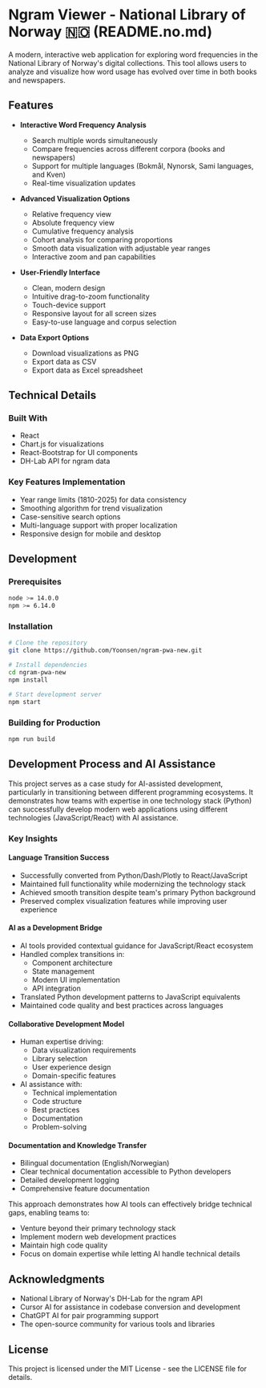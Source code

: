 # Ngram Viewer - National Library of Norway 🇳🇴 (README.no.md)

A modern, interactive web application for exploring word frequencies in the National Library of Norway's digital collections. This tool allows users to analyze and visualize how word usage has evolved over time in both books and newspapers.

## Features

- **Interactive Word Frequency Analysis**
  - Search multiple words simultaneously
  - Compare frequencies across different corpora (books and newspapers)
  - Support for multiple languages (Bokmål, Nynorsk, Sami languages, and Kven)
  - Real-time visualization updates

- **Advanced Visualization Options**
  - Relative frequency view
  - Absolute frequency view
  - Cumulative frequency analysis
  - Cohort analysis for comparing proportions
  - Smooth data visualization with adjustable year ranges
  - Interactive zoom and pan capabilities

- **User-Friendly Interface**
  - Clean, modern design
  - Intuitive drag-to-zoom functionality
  - Touch-device support
  - Responsive layout for all screen sizes
  - Easy-to-use language and corpus selection

- **Data Export Options**
  - Download visualizations as PNG
  - Export data as CSV
  - Export data as Excel spreadsheet

## Technical Details

### Built With
- React
- Chart.js for visualizations
- React-Bootstrap for UI components
- DH-Lab API for ngram data

### Key Features Implementation
- Year range limits (1810-2025) for data consistency
- Smoothing algorithm for trend visualization
- Case-sensitive search options
- Multi-language support with proper localization
- Responsive design for mobile and desktop

## Development

### Prerequisites
```bash
node >= 14.0.0
npm >= 6.14.0
```

### Installation
```bash
# Clone the repository
git clone https://github.com/Yoonsen/ngram-pwa-new.git

# Install dependencies
cd ngram-pwa-new
npm install

# Start development server
npm start
```

### Building for Production
```bash
npm run build
```

## Development Process and AI Assistance

This project serves as a case study for AI-assisted development, particularly in transitioning between different programming ecosystems. It demonstrates how teams with expertise in one technology stack (Python) can successfully develop modern web applications using different technologies (JavaScript/React) with AI assistance.

### Key Insights

#### Language Transition Success
- Successfully converted from Python/Dash/Plotly to React/JavaScript
- Maintained full functionality while modernizing the technology stack
- Achieved smooth transition despite team's primary Python background
- Preserved complex visualization features while improving user experience

#### AI as a Development Bridge
- AI tools provided contextual guidance for JavaScript/React ecosystem
- Handled complex transitions in:
  - Component architecture
  - State management
  - Modern UI implementation
  - API integration
- Translated Python development patterns to JavaScript equivalents
- Maintained code quality and best practices across languages

#### Collaborative Development Model
- Human expertise driving:
  - Data visualization requirements
  - Library selection
  - User experience design
  - Domain-specific features
- AI assistance with:
  - Technical implementation
  - Code structure
  - Best practices
  - Documentation
  - Problem-solving

#### Documentation and Knowledge Transfer
- Bilingual documentation (English/Norwegian)
- Clear technical documentation accessible to Python developers
- Detailed development logging
- Comprehensive feature documentation

This approach demonstrates how AI tools can effectively bridge technical gaps, enabling teams to:
- Venture beyond their primary technology stack
- Implement modern web development practices
- Maintain high code quality
- Focus on domain expertise while letting AI handle technical details

## Acknowledgments

- National Library of Norway's DH-Lab for the ngram API
- Cursor AI for assistance in codebase conversion and development
- ChatGPT AI for pair programming support
- The open-source community for various tools and libraries

## License

This project is licensed under the MIT License - see the LICENSE file for details. 

